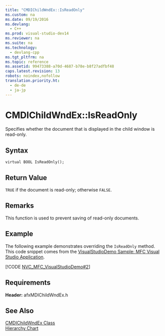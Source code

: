 ```yaml
---
title: "CMDIChildWndEx::IsReadOnly"
ms.custom: na
ms.date: 09/19/2016
ms.devlang: 
  - C++
ms.prod: visual-studio-dev14
ms.reviewer: na
ms.suite: na
ms.technology: 
  - devlang-cpp
ms.tgt_pltfrm: na
ms.topic: reference
ms.assetid: 99473388-a70d-4687-b78e-b8f27adfbf48
caps.latest.revision: 13
robots: noindex,nofollow
translation.priority.ht: 
  - de-de
  - ja-jp
---
```

# CMDIChildWndEx::IsReadOnly
Specifies whether the document that is displayed in the child window is read-only.  
  
## Syntax  
  
```  
virtual BOOL IsReadOnly();  
```  
  
## Return Value  
 `TRUE` if the document is read-only; otherwise `FALSE`.  
  
## Remarks  
 This function is used to prevent saving of read-only documents.  
  
## Example  
 The following example demonstrates overriding the `IsReadOnly` method. This code snippet comes from the [VisualStudioDemo Sample: MFC Visual Studio Application](../vs140/Visual-C---Samples.md).  
  
 [!CODE [NVC_MFC_VisualStudioDemo#2](../CodeSnippet/VS_Snippets_Misc/NVC_MFC_VisualStudioDemo#2)]  
  
## Requirements  
 **Header:** afxMDIChildWndEx.h  
  
## See Also  
 [CMDIChildWndEx Class](../vs140/CMDIChildWndEx-Class.md)   
 [Hierarchy Chart](../vs140/Hierarchy-Chart.md)